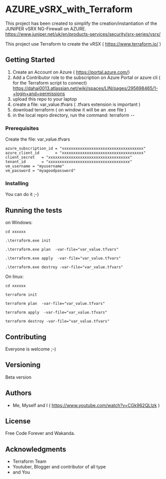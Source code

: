 # AZURE_vSRX_with_Terraform

This project has been created to simplify the creation/instantiation of the JUNIPER vSRX NG-Firewall on AZURE.
https://www.juniper.net/uk/en/products-services/security/srx-series/vsrx/

This project use Terraform to create the vRSX ( https://www.terraform.io/ )

## Getting Started

  1. Create an Account on Azure ( https://portal.azure.com/)
  2. Add a Contributor role to the subscription on Azure Portal or azure cli ( for the Terraform script to connect)
        https://dahai0013.atlassian.net/wiki/spaces/LIN/pages/295698465/1-+login+and+permissions
  3. upload this repo to your laptop
  4. create a file: var_value.tfvars ( .tfvars extension is important )
  5. download terraform ( on window it will be an .exe file )
  6. in the local repro directory, run the command:  terraform --

### Prerequisites

  Create the file:  var_value.tfvars

```
azure_subscription_id = "xxxxxxxxxxxxxxxxxxxxxxxxxxxxxxxxxxxx"
azure_client_id       = "xxxxxxxxxxxxxxxxxxxxxxxxxxxxxxxxxxxx"
client_secret   = "xxxxxxxxxxxxxxxxxxxxxxxxxxxxxxxxxxxx"
tenant_id       = "xxxxxxxxxxxxxxxxxxxxxxxxxxxxxxxxxxxx"
vm_username = "myusername"
vm_password = "myagoodpassword"
```

### Installing

You can do it ;-)

## Running the tests

on Windows:

```
cd xxxxxx

.\terraform.exe init

.\terraform.exe plan  -var-file="var_value.tfvars"

.\terraform.exe apply  -var-file="var_value.tfvars"

.\terraform.exe destroy -var-file="var_value.tfvars"

```

On linux:

```
cd xxxxxx

terraform init

terraform plan  -var-file="var_value.tfvars"

terraform apply  -var-file="var_value.tfvars"

terraform destroy -var-file="var_value.tfvars"

```


## Contributing

Everyone is welcome ;-)


## Versioning

Beta version

## Authors

* Me, Myself and I ( https://www.youtube.com/watch?v=CGk962QLIzk )


## License

Free Code Forever and Wakanda.

## Acknowledgments

* Terraform Team
* Youtuber, Blogger and contributor of all type
* and You
